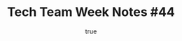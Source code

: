 ---
id: http://contentapi.theodi.org/tech-team-week-notes-44.json
web_url: http://theodi.org/blog/tech-team-week-notes-44
slug: tech-team-week-notes-44
title: 'Tech Team Week Notes #44'
format: article
updated_at: '2015-09-11T10:51:44+01:00'
created_at: '2013-08-20T10:14:29+01:00'
tag_ids:
- blog
tags:
- id: http://contentapi.theodi.org/tags/articles/blog.json
  web_url: 
  title: Blog Post
  details:
    description: Blog Post
    short_description: 
    type: article
  content_with_tag:
    id: http://contentapi.theodi.org/with_tag.json?article=blog
    web_url: http://theodi.org/tags/blog
    slug: blog
  parent: 
related: []
details:
  need_id: ''
  business_proposition: false
  description: 
  excerpt: For the ODI tech team, last week was “20% week”. This is when we have time
    to ourselves to spend on innovation projects, learning, and so on. When we started,
    we tried to do a Google-style one-day-a-week rhythm for this time, but found rapidly
    that it was getting squeezed. Having one week in every five blocked out is a much
    more successful way of allocating the time, for us.
  language: en
  need_extended_font: false
  url: 
  content: "<p>For the ODI tech team, last week was &ldquo;20% week&rdquo;. This is
    when we have time to ourselves to spend on innovation projects, learning, and
    so on. When we started, we tried to do a Google-style one-day-a-week rhythm for
    this time, but found rapidly that it was getting squeezed. Having one week in
    every five blocked out is a much more successful way of allocating the time, for
    us.</p>\n\n<p>So, who got up to what?</p>\n\n<p><a rel=\"external\" href=\"http://www.theodi.org/people/sam-pikesley\">Sam</a>
    (who recently promoted himself to Head of Robots) spends his innovation time on
    projects that are fairly hard to tell apart from the rest of his work, spent as
    it is on automation of various types, but this week he put a lot of effort into
    bringing our test-driven infrastructure up to date with <a rel=\"external\" href=\"https://github.com/Atalanta/cucumber-chef\">cucumber-chef
    3</a>. Apparently this is a lot faster and neater, so he&rsquo;s happy.</p>\n\n<p><a
    rel=\"external\" href=\"http://www.theodi.org/people/stuart-harrison\">Stuart</a>
    spent the week <a rel=\"external\" href=\"http://dashboards.theodi.org/tech\">overhauling
    our tech dashboard</a>. The old one had suffered some bitrot, so was due a few
    bugfixes. He also brought it into our <a rel=\"external\" href=\"https://github.com/theodi/dashboards\">main
    dashboards app</a>, which uses <a rel=\"external\" href=\"http://shopify.github.io/dashing/\">Dashing</a>,
    rather than using the hosted <a rel=\"external\" href=\"https://www.leftronic.com/\">Leftronic</a>
    solution which we started with. This is a step towards a larger piece of dashboard
    work we&rsquo;ll be doing over the next few weeks.</p>\n\n<p><a rel=\"external\"
    href=\"http://www.theodi.org/people/ulrich-atz\">Ulrich</a> spent the week working
    out tech demos for various projects and writing about the quantified self, followed
    on Friday by a visit to the <a rel=\"external\" href=\"http://blog.barbican.org.uk/post/58241766335/the-ministry-of-measurement-hack-the-barbican\">Ministry
    of Measurement</a>. He spent some of his 20% time working out ODI email statistics,
    but was &ldquo;too successful&rdquo;; too many automated emails\x02made it a bit
    useless.</p>\n\n<p><a rel=\"external\" href=\"http://www.theodi.org/people/tom-heath\">Tom</a>
    spent the week partly in shock at the completion of our FP7 validation process,
    and partly working on various other project proposals. He&rsquo;s hoping to get
    some proper 20% time in this week instead.</p>\n\n<p><a rel=\"external\" href=\"http://www.theodi.org/people/jeni\">Jeni</a>
    spent the week responding to some bids, finalising proposals, and working on technical
    things to do with persistent resolvable identifiers (definitely Jeni&rsquo;s happy
    place, that last one).</p>\n\n<p>Unfortunately, although 20% weeks are easier
    to block out, things do still happen that get in the way, and <a rel=\"external\"
    href=\"http://www.theodi.org/people/james-smith\">I</a> spent most of the week
    chasing down a duplication bug in our invoicing system. It turned out to be bad
    HTML encoding in the hosted invoicing app we&rsquo;re using, but fortunately I
    could adapt our code to avoid the problem. Then, on Friday, I turned to innovation
    thoughts, and cracked out a quick demo showing CSV diffs in Gitlab, which I then
    <a rel=\"external\" href=\"http://theodi.org/blog/adapting-git-simple-data\">wrote
    a big old blog post about</a>.</p>\n"
  media_enquiries_name: 
  media_enquiries_email: 
  media_enquiries_telephone: 
  alternative_title: 
  organizations: []
  author:
    name: James Smith
    slug: james-smith
    web_url: http://theodi.org/team/james-smith
    tag_ids:
    - team
    - rnd-programme
    - research-and-development
    - odi-labs
  nodes: []
author:
  name: James Smith
  slug: james-smith
  web_url: http://theodi.org/team/james-smith
  tag_ids:
  - team
  - rnd-programme
  - research-and-development
  - odi-labs
nodes: []
organizations: []
related_external_links: []
---